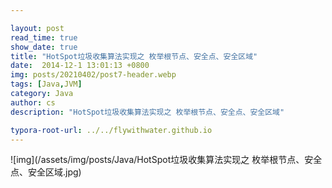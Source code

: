 ```yaml
---

layout: post
read_time: true
show_date: true
title: "HotSpot垃圾收集算法实现之 枚举根节点、安全点、安全区域"
date:  2014-12-1 13:01:13 +0800
img: posts/20210402/post7-header.webp
tags: [Java,JVM]
category: Java
author: cs
description: "HotSpot垃圾收集算法实现之 枚举根节点、安全点、安全区域"

typora-root-url: ../../flywithwater.github.io
---
```


![img](/assets/img/posts/Java/HotSpot垃圾收集算法实现之 枚举根节点、安全点、安全区域.jpg)


